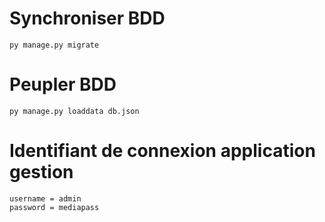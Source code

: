 # Synchroniser BDD
    
    py manage.py migrate

# Peupler BDD

    py manage.py loaddata db.json
    

# Identifiant de connexion application gestion

    username = admin
    password = mediapass